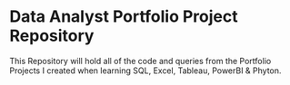# Data Analyst Portfolio Project Repository
This Repository will hold all of the code and queries from the Portfolio Projects I created when learning SQL, Excel, Tableau, PowerBI & Phyton.
